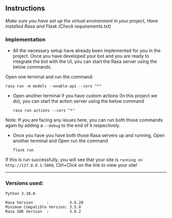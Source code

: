 ## Instructions

*Make sure you have set up the virtual environment in your project, Have installed Rasa and Flask (Check requirements.txt)*

### Implementation

- All the necessary setup have already been implemented for you in the project. Once you have developed your bot and you are ready to integrate the bot with the UI, you can start the Rasa server using the below commands.

Open one terminal and run the command:
  ```
  rasa run -m models --enable-api --cors "*"
  ```

- Open another terminal if you have custom actions (In this project we do), you can start the action server using the below command
    ```
    rasa run actions --cors "*"
    ```

Note: If you are facing any issues here, you can run both those commands again by adding a `--debug` to the end of it respectively.

- Once you have you have both those Rasa servers up and running, Open another terminal and Open run the command
    ```
    flask run
    ```
If this is run successfully, you will see that your site is `running on http://127.0.0.1:5000`, Ctrl+Click on the link to view your site!

-----

### Versions used:

```
Python 3.10.0
```

```
Rasa Version      :         3.6.20
Minimum Compatible Version: 3.5.0
Rasa SDK Version  :         3.6.2
```